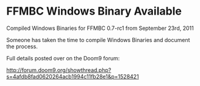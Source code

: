 # FFMBC Windows Binary Available #

Compiled Windows Binaries for FFMBC 0.7-rc1 from September 23rd, 2011

Someone has taken the time to compile Windows Binaries and document the process.

Full details posted over on the Doom9 forum:

http://forum.doom9.org/showthread.php?s=4afdb8fad0620264acb1994c11fb28e1&p=1528421